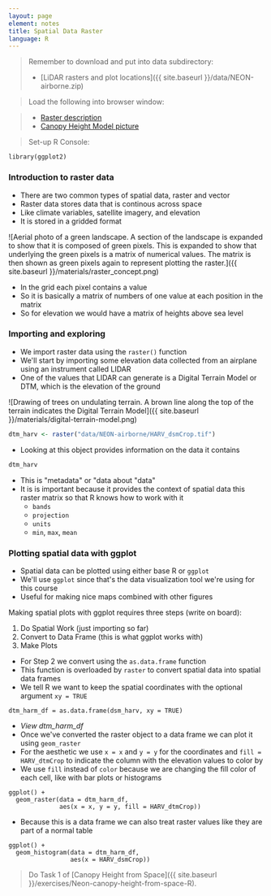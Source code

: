 ```yaml
---
layout: page
element: notes
title: Spatial Data Raster
language: R
--- 
```


> Remember to download and put into data subdirectory:
>
> * [LiDAR rasters and plot locations]({{ site.baseurl }}/data/NEON-airborne.zip)

> Load the following into browser window:

> * [Raster description](https://datacarpentry.org/organization-geospatial/01-intro-raster-data/)
> * [Canopy Height Model picture](https://datacarpentry.org/r-raster-vector-geospatial/images/dc-spatial-raster/lidarTree-height.png)

> Set-up R Console:

```
library(ggplot2)
```

### Introduction to raster data

* There are two common types of spatial data, raster and vector
* Raster data stores data that is continous across space
* Like climate variables, satellite imagery, and elevation
* It is stored in a gridded format

![Aerial photo of a green landscape.
A section of the landscape is expanded to show that it is composed of green pixels.
This is expanded to show that underlying the green pixels is a matrix of numerical values.
The matrix is then shown as green pixels again to represent plotting the raster.]({{ site.baseurl }}/materials/raster_concept.png)

* In the grid each pixel contains a value
* So it is basically a matrix of numbers of one value at each position in the matrix
* So for elevation we would have a matrix of heights above sea level

### Importing and exploring

* We import raster data using the `raster()` function
* We'll start by importing some elevation data collected from an airplane using an instrument called LIDAR
* One of the values that LIDAR can generate is a Digital Terrain Model or DTM, which is the elevation of the ground

![Drawing of trees on undulating terrain.
A brown line along the top of the terrain indicates the Digital Terrain Model]({{ site.baseurl }}/materials/digital-terrain-model.png)

```r
dtm_harv <- raster("data/NEON-airborne/HARV_dsmCrop.tif")
```

* Looking at this object provides information on the data it contains

```r
dtm_harv
```

* This is "metadata" or "data about "data"
* It is is important because it provides the context of spatial data this raster matrix so that R knows how to work with it
    * `bands`
    * `projection`
    * `units`
    * `min`, `max`, `mean`


### Plotting spatial data with ggplot

* Spatial data can be plotted using either base R or `ggplot`
* We'll use `ggplot` since that's the data visualization tool we're using for this course
* Useful for making nice maps combined with other figures

Making spatial plots with ggplot requires three steps (write on board):

1. Do Spatial Work (just importing so far)
2. Convert to Data Frame (this is what ggplot works with)
3. Make Plots

* For Step 2 we convert using the `as.data.frame` function
* This function is overloaded by `raster` to convert spatial data into spatial data frames
* We tell R we want to keep the spatial coordinates with the optional argument `xy = TRUE`

```
dtm_harm_df = as.data.frame(dsm_harv, xy = TRUE)
```

* *View dtm_harm_df*
* Once we've converted the raster object to a data frame we can plot it using `geom_raster`
* For the aesthetic we use `x = x` and `y = y` for the coordinates and `fill = HARV_dtmCrop` to indicate the column with the elevation values to color by
* We use `fill` instead of `color` because we are changing the fill color of each cell, like with bar plots or histograms

```
ggplot() +
  geom_raster(data = dtm_harm_df, 
              aes(x = x, y = y, fill = HARV_dtmCrop))
```

* Because this is a data frame we can also treat raster values like they are part of
  a normal table

```
ggplot() +
  geom_histogram(data = dtm_harm_df, 
                 aes(x = HARV_dsmCrop))
```

> Do Task 1 of [Canopy Height from Space]({{ site.baseurl }}/exercises/Neon-canopy-height-from-space-R).
